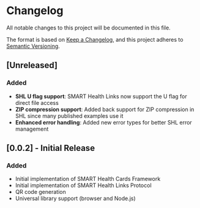 # Changelog

All notable changes to this project will be documented in this file.

The format is based on [Keep a Changelog](https://keepachangelog.com/en/1.1.0/),
and this project adheres to [Semantic Versioning](https://semver.org/spec/v2.0.0.html).

## [Unreleased]

### Added
- **SHL U flag support**: SMART Health Links now support the U flag for direct file access
- **ZIP compression support**: Added back support for ZIP compression in SHL since many published examples use it
- **Enhanced error handling**: Added new error types for better SHL error management

## [0.0.2] - Initial Release

### Added
- Initial implementation of SMART Health Cards Framework
- Initial implementation of SMART Health Links Protocol
- QR code generation
- Universal library support (browser and Node.js)
